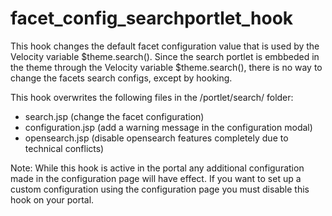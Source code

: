 # facet_config_searchportlet_hook
This hook changes the default facet configuration value that is used by the Velocity variable $theme.search().   Since the search portlet is embbeded in the theme through the Velocity variable $theme.search(), there is no way to change the facets search configs, except by hooking.

This hook overwrites the following files in the /portlet/search/ folder: 
 - search.jsp (change the facet configuration)
 - configuration.jsp (add a warning message in the configuration modal)
 - opensearch.jsp (disable opensearch features completely due to technical conflicts)
 
 Note: While this hook is active in the portal any additional configuration made in the configuration page will have effect. If you want to set up a custom configuration using the configuration page you must disable this hook on your portal.
